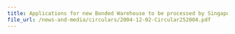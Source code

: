 ```yaml
---
title: Applications for new Bonded Warehouse to be processed by Singapore Customs
file_url: /news-and-media/circulars/2004-12-02-Circular252004.pdf
---
```

